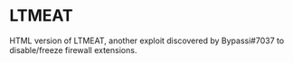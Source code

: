 # LTMEAT
HTML version of LTMEAT, another exploit discovered by Bypassi#7037 to disable/freeze firewall extensions.
